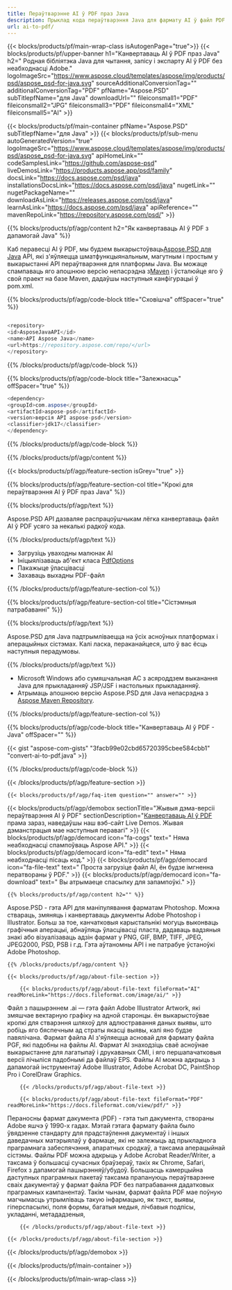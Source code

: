 ```yaml
---
title: Пераўтварэнне AI ў PDF праз Java
description: Прыклад кода пераўтварэння Java для фармату AI ў файл PDF. Выкарыстоўвайце гэты прыклад кода для пераўтварэння AI ў PDF у любым вэб- або настольным Java-прыкладанні.
url: ai-to-pdf/
---
```


{{< blocks/products/pf/main-wrap-class isAutogenPage="true">}}
{{< blocks/products/pf/upper-banner h1="Канвертаваць AI ў PDF праз Java" h2=" Родная бібліятэка Java для чытання, запісу і экспарту AI ў PDF без неабходнасці Adobe." logoImageSrc="https://www.aspose.cloud/templates/aspose/img/products/psd/aspose_psd-for-java.svg" sourceAdditionalConversionTag="" additionalConversionTag="PDF" pfName="Aspose.PSD" subTitlepfName="для Java" downloadUrl="" fileiconsmall1="PDF" fileiconsmall2="JPG" fileiconsmall3="PDF" fileiconsmall4="XML" fileiconsmall5="AI" >}}

{{< blocks/products/pf/main-container pfName="Aspose.PSD" subTitlepfName="для Java" >}}
{{< blocks/products/pf/sub-menu autoGeneratedVersion="true" logoImageSrc="https://www.aspose.cloud/templates/aspose/img/products/psd/aspose_psd-for-java.svg" apiHomeLink="" codeSamplesLink="https://github.com/aspose-psd" liveDemosLink="https://products.aspose.app/psd/family" docsLink="https://docs.aspose.com/psd/java" installationsDocsLink="https://docs.aspose.com/psd/java" nugetLink="" nugetPackageName="" downloadAsLink="https://releases.aspose.com/psd/java" learnAsLink="https://docs.aspose.com/psd/java" apiReference="" mavenRepoLink="https://repository.aspose.com/psd/" >}}

{{% blocks/products/pf/agp/content h2="Як канвертаваць AI ў PDF з дапамогай Java" %}}

Каб перавесці AI ў PDF, мы будзем выкарыстоўваць<a href="/psd/{{< lang-code >}}java">Aspose.PSD для Java</a> API, які з'яўляецца шматфункцыянальным, магутным і простым у выкарыстанні API пераўтварэння для платформы Java. Вы можаце спампаваць яго апошнюю версію непасрэдна з<a href="https://repository.aspose.com/psd/">Maven</a> і ўсталюйце яго ў свой праект на базе Maven, дадаўшы наступныя канфігурацыі ў pom.xml.

{{% blocks/products/pf/agp/code-block title="Сховішча" offSpacer="true" %}}

``` cs

<repository>
<id>AsposeJavaAPI</id>
<name>API Aspose Java</name>
<url>https://repository.aspose.com/repo/</url>
</repository>

```

{{% /blocks/products/pf/agp/code-block %}}

{{% blocks/products/pf/agp/code-block title="Залежнасць" offSpacer="true" %}}

``` cs
<dependency>
<groupId>com.aspose</groupId>
<artifactId>aspose-psd</artifactId>
<version>версія API aspose-psd</version>
<classifier>jdk17</classifier>
</dependency>

```

{{% /blocks/products/pf/agp/code-block %}}

{{% /blocks/products/pf/agp/content %}}

{{< blocks/products/pf/agp/feature-section isGrey="true" >}}

{{% blocks/products/pf/agp/feature-section-col title="Крокі для пераўтварэння AI ў PDF праз Java" %}}

{{% blocks/products/pf/agp/text %}}

 Aspose.PSD API дазваляе распрацоўшчыкам лёгка канвертаваць файл AI ў PDF усяго за некалькі радкоў кода.

{{% /blocks/products/pf/agp/text %}}

- Загрузіць уваходны малюнак AI
- Ініцыялізаваць аб'ект класа [PdfOptions](https://apireference.aspose.com/psd/java/com.aspose.psd.imageoptions/pdfOptions)
- Пакажыце ўласцівасці
- Захаваць выхадны PDF-файл

{{% /blocks/products/pf/agp/feature-section-col %}}

{{% blocks/products/pf/agp/feature-section-col title="Сістэмныя патрабаванні" %}}

{{% blocks/products/pf/agp/text %}}

 Aspose.PSD для Java падтрымліваецца на ўсіх асноўных платформах і аперацыйных сістэмах. Калі ласка, пераканайцеся, што ў вас ёсць наступныя перадумовы.

{{% /blocks/products/pf/agp/text %}}

- Microsoft Windows або сумяшчальная АС з асяроддзем выканання Java для прыкладанняў JSP/JSF і настольных прыкладанняў.
- Атрымаць апошнюю версію Aspose.PSD для Java непасрэдна з
 [Aspose Maven Repository](https://repository.aspose.com/psd/).

{{% /blocks/products/pf/agp/feature-section-col %}}

{{% blocks/products/pf/agp/code-block title="Канвертаваць AI ў PDF - Java" offSpacer="" %}}

{{< gist "aspose-com-gists" "3facb99e02cbd65720395cbee584cbb1" "convert-ai-to-pdf.java" >}}

{{% /blocks/products/pf/agp/code-block %}}

{{< /blocks/products/pf/agp/feature-section >}}

    {{< blocks/products/pf/agp/faq-item question="" answer="" >}}
 

<!-- aboutfile Starts -->

{{< blocks/products/pf/agp/demobox sectionTitle="Жывыя дэма-версіі пераўтварэння AI ў PDF" sectionDescription="[Канвертаваць AI ў PDF](https://products.aspose.app/psd/conversion/ai-to-pdf) прама зараз, наведаўшы наш вэб-сайт Live Demos. Жывая дэманстрацыя мае наступныя перавагі" >}}
        {{< blocks/products/pf/agp/democard icon="fa-cogs" text=" Няма неабходнасці спампоўваць Aspose API." >}}
        {{< blocks/products/pf/agp/democard icon="fa-edit" text=" Няма неабходнасці пісаць код." >}}
        {{< blocks/products/pf/agp/democard icon="fa-file-text" text=" Проста загрузіце файл AI, ён будзе імгненна ператвораны ў PDF." >}}
        {{< blocks/products/pf/agp/democard icon="fa-download" text=" Вы атрымаеце спасылку для запампоўкі." >}}

    {{% blocks/products/pf/agp/content h2="" %}}

Aspose.PSD - гэта API для маніпулявання фарматам Photoshop. Можна ствараць, змяняць і канвертаваць дакументы Adobe Photoshop і Illustrator. Больш за тое, канчатковыя карыстальнікі могуць выконваць графічныя аперацыі, абнаўляць ўласцівасці пласта, дадаваць вадзяныя знакі або візуалізаваць адзін фармат у PNG, GIF, BMP, TIFF, JPEG, JPEG2000, PSD, PSB і г.д. Гэта аўтаномны API і не патрабуе ўстаноўкі Adobe Photoshop.  



    {{% /blocks/products/pf/agp/content %}}

    {{< blocks/products/pf/agp/about-file-section >}}

        {{< blocks/products/pf/agp/about-file-text fileFormat="AI" readMoreLink="https://docs.fileformat.com/image/ai/" >}}
Файл з пашырэннем .ai — гэта файл Adobe Illustrator Artwork, які змяшчае вектарную графіку на адной старонцы. ён выкарыстоўвае кропкі для стварэння шляхоў для адлюстравання даных выявы, што робіць яго бяспечным ад страты якасці выявы, калі яно будзе павялічана. Фармат файла AI з'яўляецца асновай для фармату файла PGF, які падобны на файлы AI. Фармат AI знаходзіць сваё асноўнае выкарыстанне для лагатыпаў і друкаваных СМІ, і яго першапачатковыя версіі лічыліся падобнымі да файлаў EPS. Файлы AI можна адкрыць з дапамогай інструментаў Adobe Illustrator, Adobe Acrobat DC, PaintShop Pro і CorelDraw Graphics.

        {{< /blocks/products/pf/agp/about-file-text >}}

        {{< blocks/products/pf/agp/about-file-text fileFormat="PDF" readMoreLink="https://docs.fileformat.com/view/pdf/" >}}
Пераносны фармат дакумента (PDF) - гэта тып дакумента, створаны Adobe яшчэ ў 1990-х гадах. Мэтай гэтага фармату файла было ўвядзенне стандарту для прадстаўлення дакументаў і іншых даведачных матэрыялаў у фармаце, які не залежыць ад прыкладнога праграмнага забеспячэння, апаратных сродкаў, а таксама аперацыйнай сістэмы. Файлы PDF можна адкрыць у Adobe Acrobat Reader/Writer, а таксама ў большасці сучасных браўзераў, такіх як Chrome, Safari, Firefox з дапамогай пашырэнняў/убудоў. Большасць камерцыйна даступных праграмных пакетаў таксама прапануюць пераўтварэнне сваіх дакументаў у фармат файла PDF без патрабавання дадатковых праграмных кампанентаў. Такім чынам, фармат файла PDF мае поўную магчымасць утрымліваць такую ​​інфармацыю, як тэкст, выявы, гіперспасылкі, поля формы, багатыя медыя, лічбавыя подпісы, укладанні, метададзеныя,

        {{< /blocks/products/pf/agp/about-file-text >}}

    {{< /blocks/products/pf/agp/about-file-section >}}

{{< /blocks/products/pf/agp/demobox >}}

<!-- aboutfile Ends -->



{{< /blocks/products/pf/main-container >}}
    
{{< /blocks/products/pf/main-wrap-class >}}
